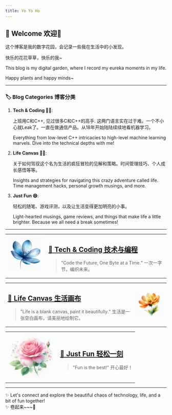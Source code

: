 ```yaml
---
title: Yo Yo Ho
---
```

## 🌟 Welcome 欢迎🌟


这个博客是我的数字花园，会记录一些我在生活中的小发现。

快乐的花花草草，快乐的我~

This blog is my digital garden, where I record my eureka moments in my life.

Happy plants and happy minds~  





---

### 🏷️ Blog Categories 博客分类

1. **Tech & Coding 👩‍💻**:  

    上班用C和C++, 见过很多C和C++的高手. 这两门语言实在过于难。一个不小心就Leak了。一直在做通信产品。从18年开始陆陆续续地看机器学习。

    Everything from low-level C++ intricacies to high-level machine learning marvels. Dive into the technical depths with me!  

2. **Life Canvas 👩‍🎨**:  

   关于如何驾驭这个名为生活的疯狂冒险的见解和策略。时间管理技巧、个人成长感悟等等。

   Insights and strategies for navigating this crazy adventure called life. Time management hacks, personal growth musings, and more.  

3. **Just Fun 😄**:  

   轻松的随笔、游戏评测，以及让生活变得更加明亮的小事。

   Light-hearted musings, game reviews, and things that make life a little brighter. Because we all need a break sometimes!  

---

<!-- Tech & Coding Section with Image -->
<table>
<tr>
  <td>
    <img src="assets/images/478c44ef-b8bc-46dd-80d8-e13077cca1d3.jfif" alt="Tech Image" width="150">
  </td>
  <td>
    <h2><a href="{{ site.url }}/categories/tech_coding/">📐 Tech & Coding 技术与编程</a></h2>
    <blockquote>"Code the Future, One Byte at a Time." 一次一字节，编织未来。</blockquote>
  </td>
</tr>
</table>

<!-- Life System Section with Image -->
<table>
<tr>
  <td>
    <h2><a href="{{ site.url }}/categories/life_canvas">🎨 Life Canvas 生活画布</a></h2>
    <blockquote>"Life is a blank canvas, paint it beautifully." 生活是一张空白画布，请美丽地绘制它。</blockquote>
  </td>
  <td>
    <img src="assets/images/a2fdbdbe-7127-4c1b-99f8-90f9075587cf.jfif" alt="Life System Image" width="150">
  </td>
</tr>
</table>

<!-- Just Fun Section with Image -->
<table>
<tr>
  <td>
    <img src="assets/images/df47d168-7b2a-4925-b276-8a49f84c1956.jfif" alt="Just Fun Image" width="150">
  </td>
  <td>
    <h2><a href="{{ site.url }}/categories/just_fun">🎉 Just Fun 轻松一刻</a></h2>
    <blockquote>"Fun is the best!" 开心最好！</blockquote>
  </td>
</tr>
</table>

---

✨ Let's connect and explore the beautiful chaos of technology, life, and a bit of fun together!  
✨ 卷起来~~~🔄


<script src="https://utteranc.es/client.js"
        repo="jovialchen/jovialchen.github.io"
        issue-term="pathname"
        theme="github-light"
        crossorigin="anonymous"
        async>
</script>